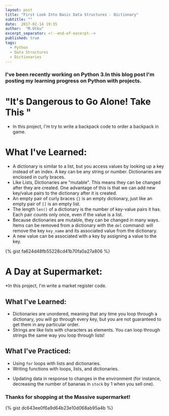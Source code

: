 ```yaml
---
layout: post
title: "First Look Into Basic Data Structures - Dictionary"
subtitle: ""
date:  2017-02-14 19:35
author:  "M.Utku"
excerpt_separator: <!--end-of-excerpt-->
published: true
tags: 
  - Python
  - Data Structures
  - Dictionaries
---
```

<p>
<h3>
I've been recently working on Python 3.In this blog post I'm posting my learning progress on Python with projects.

# "It's Dangerous to Go Alone! Take This "
* In this project, I'm try to write a backpack code to order a backpack in game.

# What I've Learned:
* A dictionary is similar to a list, but you access values by looking up a key instead of an index. A key can be any string or number. Dictionaries are enclosed in curly braces.
* Like Lists, Dictionaries are "mutable". This means they can be changed after they are created. One advantage of this is that we can add new key/value pairs to the dictionary after it is created.
* An empty pair of curly braces `{}` is an empty dictionary, just like an empty pair of `[]` is an empty list.
* The length `len()` of a dictionary is the number of key-value pairs it has. Each pair counts only once, even if the value is a list.
* Because dictionaries are mutable, they can be changed in many ways. Items can be removed from a dictionary with the `del` command: will remove the key `key_name` and its associated value from the dictionary.
* A new value can be associated with a key by assigning a value to the key.
<!--end-of-excerpt-->
{% gist fa624d48fb55228cd41b70fa0a27a806 %}

# A Day at Supermarket:
*In this project, I'm write a market register code.

## What I've Learned:
* Dictionaries are unordered, meaning that any time you loop through a dictionary, you will go through every key, but you are not guaranteed to get them in any particular order.
* Strings are like lists with characters as elements. You can loop through strings the same way you loop through lists!
    
## What I've Practiced:
* Using `for` loops with lists and dictionaries.
* Writing functions with loops, lists, and dictionaries.
- Updating data in response to changes in the environment (for instance, decreasing the number of bananas in `stock` by 1 when you sell one).

### Thanks for shopping at the Massive supermarket!

{% gist dc643ee0f6a9d64b23e10d068ab95a4b %}
</h3>


